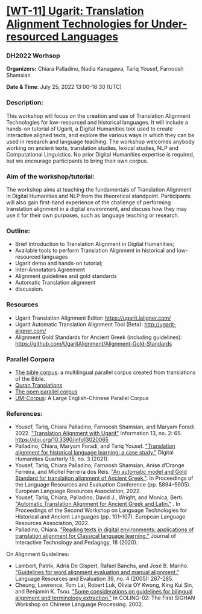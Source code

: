 
# [[WT-11]  Ugarit: Translation Alignment Technologies for Under-resourced Languages](https://dh2022.adho.org/workshops-and-tutorials/wt-11)
### DH2022 Worhsop 

**Organizers:** Chiara Palladino, Nadia Kanagawa, Tariq Yousef, Farnoosh Shamsian

**Date & Time**: July 25, 2022 13:00-16:30 (UTC)

### Description:

This workshop will focus on the creation and use of Translation Alignment Technologies for low-resourced and historical languages. It will include a hands-on tutorial of Ugarit, a Digital Humanities tool used to create interactive aligned texts, and explore the various ways in which they can be used in research and language teaching. The workshop welcomes anybody working on ancient texts, translation studies, lexical studies, NLP and Computational Linguistics. No prior Digital Humanities expertise is required, but we encourage participants to bring their own corpus.

### Aim of the workshop/tutorial:

The workshop aims at teaching the fundamentals of Translation Alignment in Digital Humanities and NLP from the theoretical standpoint. Participants will also gain first-hand experience of the challenge of performing translation alignment in a digital environment, and discuss how they may use it for their own purposes, such as language teaching or research. 

        

### Outline:

- Brief Introduction to Translation Alignment in Digital Humanities; 
- Available tools to perform Translation Alignment in historical and low-resourced languages
- Ugarit demo and hands-on tutorial; 
- Inter-Annotators Agreement
- Alignment guidelines and gold standards
- Automatic Translation alignment
- discussion.


### Resources
- Ugarit Translation Alignment Editor: https://ugarit.ialigner.com/
- Ugarit Automatic Translation Alignment Tool (Beta): http://ugarit-aligner.com/
- Alignment Gold Standards for Ancient Greek (including guidelines): https://github.com/UgaritAlignment/Alignment-Gold-Standards

### Parallel Corpora
- [The bible corpus](https://github.com/christos-c/bible-corpus): a multilingual parallel corpus created from translations of the Bible.
- [Quran Translations](https://tanzil.net/trans/)
- [The open parallel corpus](https://opus.nlpl.eu/)
- [UM-Corpus](http://nlp2ct.cis.umac.mo/um-corpus/): A Large English-Chinese Parallel Corpus





### References:
- Yousef, Tariq, Chiara Palladino, Farnoosh Shamsian, and Maryam Foradi. 2022. ["Translation Alignment with Ugarit"](https://www.mdpi.com/2078-2489/13/2/65/pdf?version=1644549376) Information 13, no. 2: 65. https://doi.org/10.3390/info13020065
- Palladino, Chiara, Maryam Foradi, and Tariq Yousef. ["Translation alignment for historical language learning: a case study."](https://www.proquest.com/docview/2603407508?pq-origsite=gscholar&fromopenview=true) Digital Humanities Quarterly 15, no. 3 (2021).
- Yousef, Tariq, Chiara Palladino, Farnoosh Shamsian, Anise d’Orange Ferreira, and Michel Ferreira dos Reis. ["An automatic model and Gold Standard for translation alignment of Ancient Greek."](http://www.lrec-conf.org/proceedings/lrec2022/pdf/2022.lrec-1.634.pdf). In Proceedings of the Language Resources and Evaluation Conference (pp. 5894–5905). European Language Resources Association, 2022.
- Yousef, Tariq, Chiara, Palladino, David J., Wright, and Monica, Berti. ["Automatic Translation Alignment for Ancient Greek and Latin."](http://www.lrec-conf.org/proceedings/lrec2022/workshops/LT4HALA/pdf/2022.lt4hala2022-1.14.pdf) . In Proceedings of the Second Workshop on Language Technologies for Historical and Ancient Languages (pp. 101–107). European Language Resources Association, 2022.
- Palladino, Chiara. ["Reading texts in digital environments: applications of translation alignment for Classical language learning."](https://jitp.commons.gc.cuny.edu/reading-texts-in-digital-environments-applications-of-translation-alignment-for-classical-language-learning/) Journal of Interactive Technology and Pedagogy, 18 (2020).

On Alignment Guidelines:
- Lambert, Patrik, Adrià De Gispert, Rafael Banchs, and José B. Mariño. ["Guidelines for word alignment evaluation and manual alignment."](https://link.springer.com/content/pdf/10.1007/s10579-005-4822-5.pdf) Language Resources and Evaluation 39, no. 4 (2005): 267-285.
- Cheung, Lawrence, Tom Lai, Robert Luk, Olivia OY Kwong, King Kui Sin, and Benjamin K. Tsou. ["Some considerations on guidelines for bilingual alignment and terminology extraction."](https://aclanthology.org/W02-1802.pdf) In COLING-02: The First SIGHAN Workshop on Chinese Language Processing. 2002.
